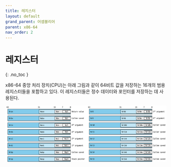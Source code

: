 ```yaml
---
title: 레지스터
layout: default
grand_parent: 어셈블리어
parent: x86-64
nav_order: 2
---
```


# 레지스터
{: .no_toc }

x86-64 중앙 처리 장치(CPU)는 아래 그림과 같이 64비트 값을 저장하는 16개의 범용 레지스터들을 포함하고 있다. 이 레지스터들은 정수 데이터와 포인터를 저장하는 데 사용된다.

[![](../../../assets/images/registers.png)](../../../assets/images/registers.png)

